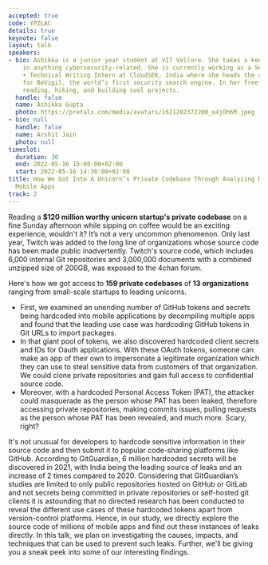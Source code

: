 ```yaml
---
accepted: true
code: YPZLAC
details: true
keynote: false
layout: talk
speakers:
- bio: Ashikka is a junior year student at VIT Vellore. She takes a keen interest
    in anything cybersecurity-related. She is currently working as a Security Research
    + Technical Writing Intern at CloudSEK, India where she heads the content department
    for BeVigil, the world’s first security search engine. In her free time, she enjoys
    reading, hiking, and building cool projects.
  handle: false
  name: Ashikka Gupta
  photo: https://pretalx.com/media/avatars/1621282372200_o4jOh6M.jpeg
- bio: null
  handle: false
  name: Arshit Jain
  photo: null
timeslot:
  duration: 30
  end: 2022-05-16 15:00:00+02:00
  start: 2022-05-16 14:30:00+02:00
title: How We Got Into A Unicorn’s Private Codebase Through Analyzing Millions of
  Mobile Apps
track: 2
---
```


Reading a **$120 million worthy unicorn startup's private codebase** on a fine Sunday afternoon while sipping on coffee would be an exciting experience, wouldn't it? It’s not a very uncommon phenomenon.
Only last year, Twitch was added to the long line of organizations whose source code has been made public inadvertently.
Twitch's source code, which includes 6,000 internal Git repositories and 3,000,000 documents with a combined unzipped size of 200GB, was exposed to the 4chan forum.

Here's how we got access to **159 private codebases** of  **13 organizations** ranging from small-scale startups to leading unicorns.

- First, we examined an unending number of GitHub tokens and secrets being hardcoded into mobile applications by decompiling multiple apps and found that the leading use case was hardcoding GitHub tokens in Git URLs to import packages.
- In that giant pool of tokens, we also discovered hardcoded client secrets and IDs for Oauth applications.
With these OAuth tokens, someone can make an app of their own to impersonate a legitimate organization which they can use to steal sensitive data from customers of that organization.
We could clone private repositories and gain full access to confidential source code.
- Moreover, with a hardcoded Personal Access Token (PAT), the attacker could masquerade as the person whose PAT has been leaked, therefore accessing private repositories, making commits issues, pulling requests as the person whose PAT has been revealed, and much more.
Scary, right? 

It's not unusual for developers to hardcode sensitive information in their source code and then submit it to popular code-sharing platforms like GitHub.
According to GitGuardian, 6 million hardcoded secrets will be discovered in 2021, with India being the leading source of leaks and an increase of 2 times compared to 2020.
Considering that GitGuardian’s studies are limited to only public repositories hosted on GitHub or GitLab and not secrets being committed in private repositories or self-hosted git clients it is astounding that no directed research has been conducted to reveal the different use cases of these hardcoded tokens apart from version-control platforms.
Hence, in our study, we directly explore the source code of millions of mobile apps and find out these instances of leaks directly.
In this talk, we plan on investigating the causes, impacts, and techniques that can be used to prevent such leaks.
Further, we'll be giving you a sneak peek into some of our interesting findings.